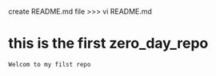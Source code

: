 create README.md file >>> vi README.md
# this is the first zero_day_repo
~~~
Welcom to my filst repo
~~~
